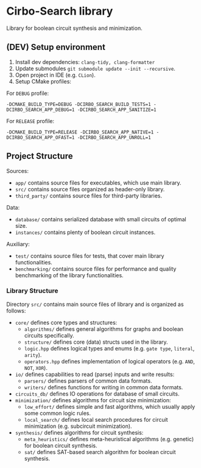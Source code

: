 # Cirbo-Search library
Library for boolean circuit synthesis and minimization.

## (DEV) Setup environment

1. Install dev dependencies: `clang-tidy, clang-formatter`
1. Update submodules `git submodule update --init --recursive`.
2. Open project in IDE (e.g. `CLion`).
3. Setup CMake profiles:

For `DEBUG` profile:
  ```
  -DCMAKE_BUILD_TYPE=DEBUG -DCIRBO_SEARCH_BUILD_TESTS=1 -DCIRBO_SEARCH_APP_DEBUG=1 -DCIRBO_SEARCH_APP_SANITIZE=1
  ```
  For `RELEASE` profile:
  ```
  -DCMAKE_BUILD_TYPE=RELEASE -DCIRBO_SEARCH_APP_NATIVE=1 -DCIRBO_SEARCH_APP_OFAST=1 -DCIRBO_SEARCH_APP_UNROLL=1
  ```

## Project Structure

Sources:
- `app/` contains source files for executables, which use main library.
- `src/` contains source files organized as header-only library.
- `third_party/` contains source files for third-party libraries.

Data:
- `database/` contains serialized database with small circuits of optimal size.
- `instances/` contains plenty of boolean circuit instances.

Auxiliary:
- `test/` contains source files for tests, that cover main library functionalities.
- `benchmarking/` contains source files for performance and quality benchmarking of the library functionalities.

### Library Structure

Directory `src/` contains main source files of library and is organized as follows:
- `core/` defines core types and structures:
  - `algorithms/` defines general algorithms for graphs and boolean circuits specifically.
  - `structure/` defines core (data) structs used in the library.
  - `logic.hpp` defines logical types and enums (e.g. `gate type`, `literal`, `arity`).
  - `operators.hpp` defines implementation of logical operators (e.g. `AND`, `NOT`, `XOR`).
- `io/` defines capabilities to read (parse) inputs and write results:
  - `parsers/` defines parsers of common data formats.
  - `writers/` defines functions for writing in common data formats.
- `circuits_db/` defines IO operations for database of small circuits.
- `minimization/` defines algorithms for circuit size minimization:
  - `low_effort/` defines simple and fast algorithms, which usually apply some common logic rules.
  - `local_search/` defines local search procedures for circuit minimization (e.g. subcircuit minimization).
- `synthesis/` defines algorithms for circuit synthesis:
  - `meta_heuristics/` defines meta-heuristical algorithms (e.g. genetic) for boolean circuit synthesis.
  - `sat/` defines SAT-based search algorithm for boolean circuit synthesis.
